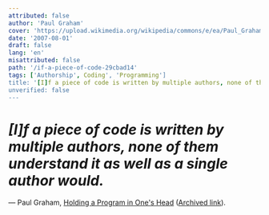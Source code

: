 ```yaml
---
attributed: false
author: 'Paul Graham'
cover: 'https://upload.wikimedia.org/wikipedia/commons/e/ea/Paul_Graham_programming.jpg'
date: '2007-08-01'
draft: false
lang: 'en'
misattributed: false
path: '/if-a-piece-of-code-29cbad14'
tags: ['Authorship', Coding', 'Programming']
title: '[I]f a piece of code is written by multiple authors, none of them understand it as well as a single author would.'
unverified: false
---
```


# *[I]f a piece of code is written by multiple authors, none of them understand it as well as a single author would.*
&mdash; Paul Graham, <a href="http://paulgraham.com/head.html">Holding a Program in One's Head</a> (<a href="http://web.archive.org/web/20201212145427/http://paulgraham.com/head.html">Archived link</a>).
